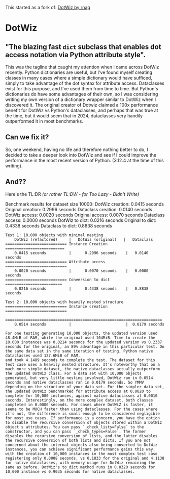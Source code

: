 This started as a fork of: [DotWiz by rnag](https://github.com/rnag/dotwiz)

# DotWiz

## "The blazing fast `dict` subclass that enables dot access notation via Python attribute style".

This was the tagline that caught my attention when I came across DotWiz recently. Python dictionaries are useful, but I've found myself creating classes in many cases where a simple dictionary would have sufficed, simply to take advantage of the dot syntax for attribute access. Dataclasses exist for this purpose, and I've used them from time to time. But Python's dictionaries do have some advantages of their own, so I was considering writing my own version of a dictionary wrapper similar to DotWiz when I discovered it. The original creator of Dotwiz claimed a 100x performance benefit for DotWiz vs Python's dataclasses, and perhaps that was true at the time, but it would seem that in 2024, dataclasses very handily outperformed it in most benchmarks.

## Can we fix it?

So, one weekend, having no life and therefore nothing better to do, I decided to take a deeper look into DotWiz and see if I could improve the performance in the most recent version of Python. (3.12.4 at the time of this writing).

## And??

Here's the TL:DR <i>(or rather TL:DW - for Too Lazy - Didn't Write)</i>

Benchmark results for dataset size 10000:
DotWiz creation: 0.0415 seconds
Original creation: 0.2996 seconds
Dataclass creation: 0.0140 seconds
DotWiz access: 0.0020 seconds
Original access: 0.0070 seconds
Dataclass access: 0.0000 seconds
DotWiz to dict: 0.0216 seconds
Original to dict: 0.4338 seconds
Dataclass to dict: 0.8838 seconds

```
Test 1: 10,000 objects with minimal nesting
    DotWiz (refactored)     |   DotWiz (original)   |   Dataclass
=========================== Instance Creation ==========================
    0.0415 seconds          |      0.2996 seconds    |   0.0140 seconds
=========================== Attribute access ===========================
    0.0020 seconds          |      0.0070 seconds    |   0.0000 seconds
=========================== Conversion to dict =========================
    0.0216 seconds          |      0.4338 seconds    |   0.8838 seconds

Test 2: 10,000 objects with heavily nested structure
=========================== Instance creation ===========================
    
=====================================================================
    0.0514 seconds          |                        |  0.0179 seconds

For one testing generating 10,000 objects, the updated version used 48.4MiB of RAM, while the original used 104MiB. Time to create the 10,000 instances was 0.0214 seconds for the updated version vs 0.2337 seconds for the original, an 89% advantage in this particular test. On the same data set in the same iteration of testing, Python native dataclasses used 127.6MiB of RAM,
and took 4.1489 seconds to complete the test. The dataset for this test case uses a heavily nested structure. It's noteworthy that on a much more simple dataset, the native dataclasses actually outperform the updated DotWiz class. For a data set with 10,000 objects generated, but very little nesting involved, DotWiz ran in 0.0514 seconds and native dataclasses ran in 0.0179 seconds. So YMMV depending on the structure of your data set. For the simpler data set, the updated DotWiz benchmarked for attribute access at 0.0020 to complete for 10,000 instances, against native dataclasses at 0.0010 seconds. Interestingly, on the more complex dataset, both classes completed in 0.0000 seconds. For cases where DotWiZ is faster, it seems to be MUCH faster than using dataclasses. For the cases where it's not, the difference is small enough to be considered negligible for most use cases. If performance is a concern, you have the option to disable the recursive conversion of objects stored within a DotWiz object's attributes. You can pass `_check_lists=False` to the constructor, and you can pass `_check_types=False`. The former disables the recursive conversion of lists, and the latter disables the recursive conversion of both lists and dicts. If you are not concerned about the internal objects also being converted to DotWiz instances, you can achieve significant performance gains this way, with the creation of 10,000 instances in the most complex test case registering only 0.0008 seconds, vs 0.1833 for the original and 4.1138 for native dataclasses, with memory usage for DotWiz remaining the same as before. DotWiz's to_dict method runs in 0.0320 seconds for 10,000 instance vs 0.9035 seconds for native dataclasses.
